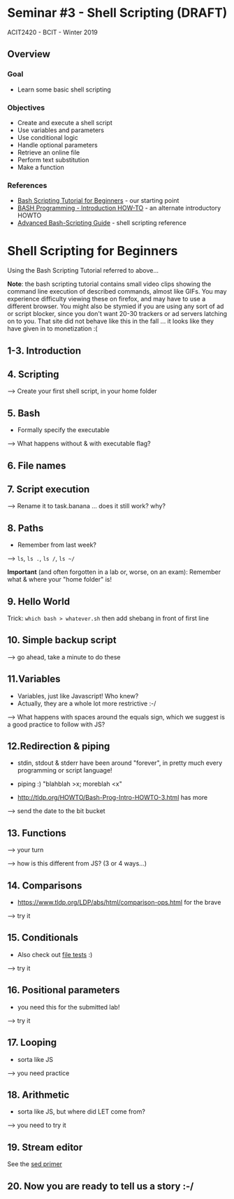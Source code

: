 # Seminar #3 - Shell Scripting (DRAFT)
ACIT2420 - BCIT - Winter 2019

## Overview

### Goal 

- Learn some basic shell scripting

### Objectives 

- Create and execute a shell script
- Use variables and parameters
- Use conditional logic
- Handle optional parameters
- Retrieve an online file
- Perform text substitution
- Make a function

### References

- [Bash Scripting Tutorial for Beginners](https://linuxconfig.org/bash-scripting-tutorial-for-beginners) - our starting point
- [BASH Programming - Introduction HOW-TO](http://tldp.org/HOWTO/Bash-Prog-Intro-HOWTO.html) - an alternate introductory HOWTO
- [Advanced Bash-Scripting Guide](https://www.tldp.org/LDP/abs/html/index.html) - shell scripting reference

# Shell Scripting for Beginners

Using the Bash Scripting Tutorial referred to above...

**Note**: the bash scripting tutorial contains small video clips showing the command line
execution of described commands, almost like GIFs. You may experience difficulty viewing
these on firefox, and may have to use a different browser. You might also be stymied
if you are using any sort of ad or script blocker, since you don't want 20-30 trackers
or ad servers latching on to you. That site did not behave like this in the fall ... it
looks like they have given in to monetization :(

## 1-3. Introduction

## 4. Scripting

--> Create your first shell script, in your home folder

## 5. Bash

- Formally specify the executable

--> What happens without & with executable flag?

## 6. File names

## 7. Script execution

--> Rename it to task.banana ... does it still work? why?

## 8. Paths

- Remember from last week?

--> `ls`, `ls .`, `ls /`, `ls ~/`

**Important** (and often forgotten in a lab or, worse, on an exam): Remember what & where your "home folder" is!

## 9. Hello World

Trick: `which bash > whatever.sh` then add shebang in front of first line

## 10. Simple backup script

--> go ahead, take a minute to do these

## 11.Variables

- Variables, just like Javascript! Who knew?
- Actually, they are a whole lot more restrictive :-/

--> What happens with spaces around the equals sign, which we suggest is a good practice
to follow with JS?

## 12.Redirection & piping

- stdin, stdout & stderr have been around "forever", in pretty much every programming
or script language!
- piping :) "blahblah >x; moreblah <x"

- http://tldp.org/HOWTO/Bash-Prog-Intro-HOWTO-3.html has more

--> send the date to the bit bucket

## 13. Functions

--> your turn

--> how is this different from JS? (3 or 4 ways...)

## 14. Comparisons

- https://www.tldp.org/LDP/abs/html/comparison-ops.html for the brave

--> try it

## 15. Conditionals

- Also check out [file tests](https://www.tldp.org/LDP/abs/html/refcards.html#AEN22593) :)

--> try it

## 16. Positional parameters

- you need this for the submitted lab!

--> try it

## 17. Looping

- sorta like JS

--> you need practice

## 18. Arithmetic

- sorta like JS, but where did LET come from?

--> you need to try it

## 19. Stream editor

See the [sed primer](https://www.tldp.org/LDP/abs/html/x23170.html)

## 20. Now you are ready to tell us a story :-/
